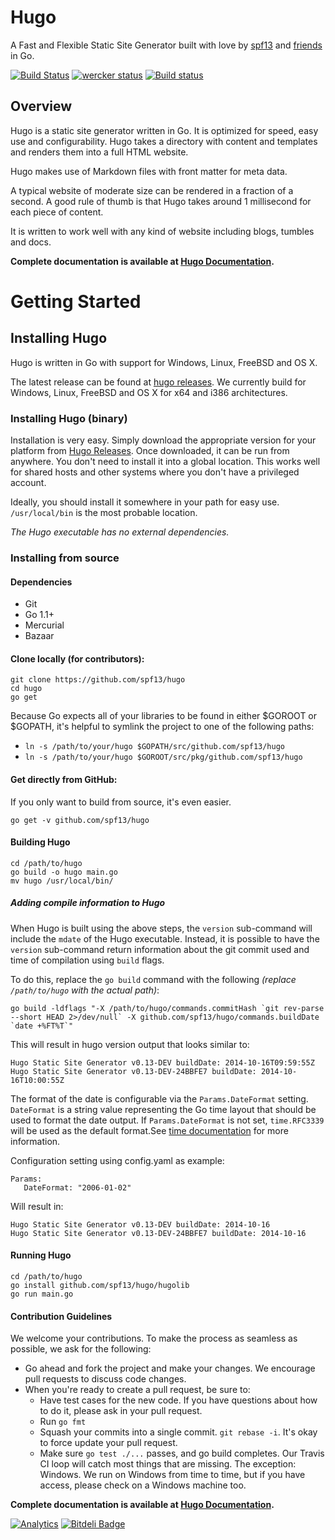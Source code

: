 # Hugo
A Fast and Flexible Static Site Generator built with love by [spf13](http://spf13.com) 
and [friends](http://github.com/spf13/hugo/graphs/contributors) in Go.

[![Build Status](https://travis-ci.org/spf13/hugo.png)](https://travis-ci.org/spf13/hugo)
[![wercker status](https://app.wercker.com/status/1a0de7d703ce3b80527f00f675e1eb32 "wercker status")](https://app.wercker.com/project/bykey/1a0de7d703ce3b80527f00f675e1eb32)
[![Build status](https://ci.appveyor.com/api/projects/status/n2mo912b8s2505e8/branch/master?svg=true)](https://ci.appveyor.com/project/spf13/hugo/branch/master)

## Overview

Hugo is a static site generator written in Go. It is optimized for
speed, easy use and configurability. Hugo takes a directory with content and
templates and renders them into a full HTML website.

Hugo makes use of Markdown files with front matter for meta data.

A typical website of moderate size can be
rendered in a fraction of a second. A good rule of thumb is that Hugo
takes around 1 millisecond for each piece of content.

It is written to work well with any
kind of website including blogs, tumbles and docs.

**Complete documentation is available at [Hugo Documentation](http://gohugo.io).**

# Getting Started

## Installing Hugo

Hugo is written in Go with support for Windows, Linux, FreeBSD and OS X.

The latest release can be found at [hugo releases](https://github.com/spf13/hugo/releases).
We currently build for Windows, Linux, FreeBSD and OS X for x64
and i386 architectures.

### Installing Hugo (binary)

Installation is very easy. Simply download the appropriate version for your
platform from [Hugo Releases](https://github.com/spf13/hugo/releases).
Once downloaded, it can be run from anywhere. You don't need to install
it into a global location. This works well for shared hosts and other systems
where you don't have a privileged account.

Ideally, you should install it somewhere in your path for easy use. `/usr/local/bin`
is the most probable location.

*The Hugo executable has no external dependencies.*

### Installing from source

#### Dependencies

* Git
* Go 1.1+
* Mercurial
* Bazaar

#### Clone locally (for contributors):

    git clone https://github.com/spf13/hugo
    cd hugo
    go get

Because Go expects all of your libraries to be found in either $GOROOT or $GOPATH,
it's helpful to symlink the project to one of the following paths:

 * `ln -s /path/to/your/hugo $GOPATH/src/github.com/spf13/hugo`
 * `ln -s /path/to/your/hugo $GOROOT/src/pkg/github.com/spf13/hugo`

#### Get directly from GitHub:

If you only want to build from source, it's even easier.

    go get -v github.com/spf13/hugo

#### Building Hugo

    cd /path/to/hugo
    go build -o hugo main.go
    mv hugo /usr/local/bin/

##### Adding compile information to Hugo

When Hugo is built using the above steps, the `version` sub-command will include the `mdate` of the Hugo executable.  Instead, it is possible to have the `version` sub-command return information about the git commit used and time of compilation using `build` flags.

To do this, replace the `go build` command with the following *(replace `/path/to/hugo` with the actual path)*:

    go build -ldflags "-X /path/to/hugo/commands.commitHash `git rev-parse --short HEAD 2>/dev/null` -X github.com/spf13/hugo/commands.buildDate `date +%FT%T`"  

This will result in hugo version output that looks similar to:

    Hugo Static Site Generator v0.13-DEV buildDate: 2014-10-16T09:59:55Z
    Hugo Static Site Generator v0.13-DEV-24BBFE7 buildDate: 2014-10-16T10:00:55Z

The format of the date is configurable via the `Params.DateFormat` setting.  `DateFormat` is a string value representing the Go time layout that should be used to format the date output. If `Params.DateFormat` is not set, `time.RFC3339` will be used as the default format.See [time documentation](http://golang.org/pkg/time/#pkg-constants) for more information.

Configuration setting using config.yaml as example:

    Params:
       DateFormat: "2006-01-02"

Will result in:

    Hugo Static Site Generator v0.13-DEV buildDate: 2014-10-16
    Hugo Static Site Generator v0.13-DEV-24BBFE7 buildDate: 2014-10-16

#### Running Hugo

    cd /path/to/hugo
    go install github.com/spf13/hugo/hugolib
    go run main.go

#### Contribution Guidelines

We welcome your contributions.  To make the process as seamless as possible, we ask for the following:

* Go ahead and fork the project and make your changes.  We encourage pull requests to discuss code changes.
* When you're ready to create a pull request, be sure to:
     * Have test cases for the new code.  If you have questions about how to do it, please ask in your pull request.
     * Run `go fmt`
     * Squash your commits into a single commit.  `git rebase -i`.  It's okay to force update your pull request.  
     * Make sure `go test ./...` passes, and go build completes.  Our Travis CI loop will catch most things that are missing.  The exception: Windows.  We run on Windows from time to time, but if you have access, please check on a Windows machine too.

**Complete documentation is available at [Hugo Documentation](http://gohugo.io).**

[![Analytics](https://ga-beacon.appspot.com/UA-7131036-6/hugo/readme)](https://github.com/igrigorik/ga-beacon)
[![Bitdeli Badge](https://d2weczhvl823v0.cloudfront.net/spf13/hugo/trend.png)](https://bitdeli.com/free "Bitdeli Badge")
